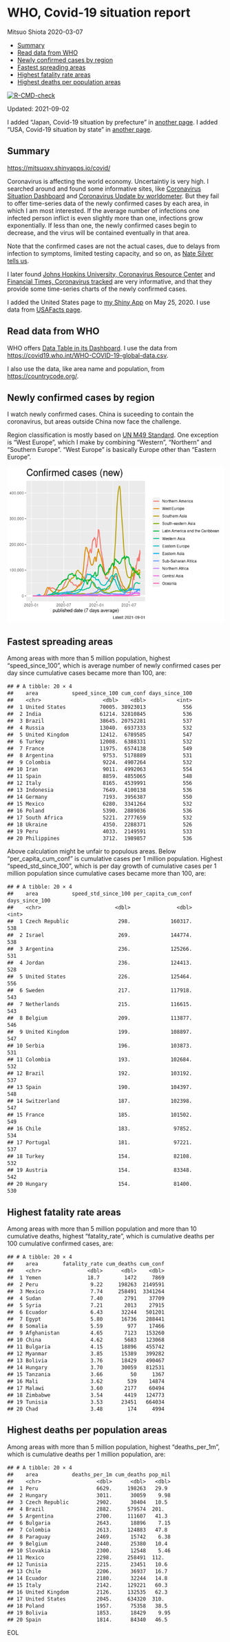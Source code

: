 WHO, Covid-19 situation report
================
Mitsuo Shiota
2020-03-07

-   [Summary](#summary)
-   [Read data from WHO](#read-data-from-who)
-   [Newly confirmed cases by region](#newly-confirmed-cases-by-region)
-   [Fastest spreading areas](#fastest-spreading-areas)
-   [Highest fatality rate areas](#highest-fatality-rate-areas)
-   [Highest deaths per population
    areas](#highest-deaths-per-population-areas)

<!-- badges: start -->

[![R-CMD-check](https://github.com/mitsuoxv/covid/workflows/R-CMD-check/badge.svg)](https://github.com/mitsuoxv/covid/actions)
<!-- badges: end -->

Updated: 2021-09-02

I added “Japan, Covid-19 situation by prefecture” in [another
page](Japan.md). I added “USA, Covid-19 situation by state” in [another
page](USA.md).

## Summary

<https://mitsuoxv.shinyapps.io/covid/>

Coronavirus is affecting the world economy. Uncertaintiy is very high. I
searched around and found some informative sites, like [Coronavirus
Situation
Dashboard](https://who.maps.arcgis.com/apps/opsdashboard/index.html#/c88e37cfc43b4ed3baf977d77e4a0667)
and [Coronavirus Update by
worldometer](https://www.worldometers.info/coronavirus/). But they fail
to offer time-series data of the newly confirmed cases by each area, in
which I am most interested. If the average number of infections one
infected person inflict is even slightly more than one, infections grow
exponentially. If less than one, the newly confirmed cases begin to
decrease, and the virus will be contained eventually in that area.

Note that the confirmed cases are not the actual cases, due to delays
from infection to symptoms, limited testing capacity, and so on, as
[Nate Silver tells
us](https://fivethirtyeight.com/features/coronavirus-case-counts-are-meaningless/).

I later found [Johns Hopkins University, Coronavirus Resource
Center](https://coronavirus.jhu.edu/) and [Financial Times, Coronavirus
tracked](https://www.ft.com/content/a26fbf7e-48f8-11ea-aeb3-955839e06441)
are very informative, and that they provide some time-series charts of
the newly confirmed cases.

I added the United States page to [my Shiny
App](https://mitsuoxv.shinyapps.io/covid/) on May 25, 2020. I use data
from [USAFacts
page](https://usafacts.org/visualizations/coronavirus-covid-19-spread-map/).

## Read data from WHO

WHO offers [Data Table in its Dashboard](https://covid19.who.int/table).
I use the data from
<https://covid19.who.int/WHO-COVID-19-global-data.csv>.

I also use the data, like area name and population, from
<https://countrycode.org/>.

## Newly confirmed cases by region

I watch newly confirmed cases. China is suceeding to contain the
coronavirus, but areas outside China now face the challenge.

Region classification is mostly based on [UN M49
Standard](https://unstats.un.org/unsd/methodology/m49/). One exception
is “West Europe”, which I make by combining “Western”, “Northern” and
“Southern Europe”. “West Europe” is basically Europe other than “Eastern
Europe”.

![](README_files/figure-gfm/chart-1.png)<!-- -->

## Fastest spreading areas

Among areas with more than 5 million population, highest
“speed\_since\_100”, which is average number of newly confirmed cases
per day since cumulative cases became more than 100, are:

    ## # A tibble: 20 × 4
    ##    area           speed_since_100 cum_conf days_since_100
    ##    <chr>                    <dbl>    <dbl>          <int>
    ##  1 United States           70005. 38923013            556
    ##  2 India                   61214. 32810845            536
    ##  3 Brazil                  38645. 20752281            537
    ##  4 Russia                  13040.  6937333            532
    ##  5 United Kingdom          12412.  6789585            547
    ##  6 Turkey                  12008.  6388331            532
    ##  7 France                  11975.  6574138            549
    ##  8 Argentina                9753.  5178889            531
    ##  9 Colombia                 9224.  4907264            532
    ## 10 Iran                     9011.  4992063            554
    ## 11 Spain                    8859.  4855065            548
    ## 12 Italy                    8165.  4539991            556
    ## 13 Indonesia                7649.  4100138            536
    ## 14 Germany                  7193.  3956387            550
    ## 15 Mexico                   6280.  3341264            532
    ## 16 Poland                   5390.  2889036            536
    ## 17 South Africa             5221.  2777659            532
    ## 18 Ukraine                  4350.  2288371            526
    ## 19 Peru                     4033.  2149591            533
    ## 20 Philippines              3712.  1989857            536

Above calculation might be unfair to populous areas. Below
“per\_capita\_cum\_conf” is cumulative cases per 1 million population.
Highest “speed\_std\_since\_100”, which is per day growth of cumulative
cases per 1 million population since cumulative cases became more than
100, are:

    ## # A tibble: 20 × 4
    ##    area           speed_std_since_100 per_capita_cum_conf days_since_100
    ##    <chr>                        <dbl>               <dbl>          <int>
    ##  1 Czech Republic                298.             160317.            538
    ##  2 Israel                        269.             144774.            538
    ##  3 Argentina                     236.             125266.            531
    ##  4 Jordan                        236.             124413.            528
    ##  5 United States                 226.             125464.            556
    ##  6 Sweden                        217.             117918.            543
    ##  7 Netherlands                   215.             116615.            543
    ##  8 Belgium                       209.             113877.            546
    ##  9 United Kingdom                199.             108897.            547
    ## 10 Serbia                        196.             103873.            531
    ## 11 Colombia                      193.             102684.            532
    ## 12 Brazil                        192.             103192.            537
    ## 13 Spain                         190.             104397.            548
    ## 14 Switzerland                   187.             102398.            547
    ## 15 France                        185.             101502.            549
    ## 16 Chile                         183.              97852.            534
    ## 17 Portugal                      181.              97221.            537
    ## 18 Turkey                        154.              82108.            532
    ## 19 Austria                       154.              83348.            542
    ## 20 Hungary                       154.              81400.            530

## Highest fatality rate areas

Among areas with more than 5 million population and more than 10
cumulative deaths, highest “fatality\_rate”, which is cumulative deaths
per 100 cumulative confirmed cases, are:

    ## # A tibble: 20 × 4
    ##    area        fatality_rate cum_deaths cum_conf
    ##    <chr>               <dbl>      <dbl>    <dbl>
    ##  1 Yemen               18.7        1472     7869
    ##  2 Peru                 9.22     198263  2149591
    ##  3 Mexico               7.74     258491  3341264
    ##  4 Sudan                7.40       2791    37709
    ##  5 Syria                7.21       2013    27915
    ##  6 Ecuador              6.43      32244   501201
    ##  7 Egypt                5.80      16736   288441
    ##  8 Somalia              5.59        977    17466
    ##  9 Afghanistan          4.65       7123   153260
    ## 10 China                4.62       5683   123068
    ## 11 Bulgaria             4.15      18896   455742
    ## 12 Myanmar              3.85      15389   399282
    ## 13 Bolivia              3.76      18429   490467
    ## 14 Hungary              3.70      30059   812531
    ## 15 Tanzania             3.66         50     1367
    ## 16 Mali                 3.62        539    14874
    ## 17 Malawi               3.60       2177    60494
    ## 18 Zimbabwe             3.54       4419   124773
    ## 19 Tunisia              3.53      23451   664034
    ## 20 Chad                 3.48        174     4994

## Highest deaths per population areas

Among areas with more than 5 million population, highest
“deaths\_per\_1m”, which is cumulative deaths per 1 million population,
are:

    ## # A tibble: 20 × 4
    ##    area           deaths_per_1m cum_deaths pop_mil
    ##    <chr>                  <dbl>      <dbl>   <dbl>
    ##  1 Peru                   6629.     198263   29.9 
    ##  2 Hungary                3011.      30059    9.98
    ##  3 Czech Republic         2902.      30404   10.5 
    ##  4 Brazil                 2882.     579574  201.  
    ##  5 Argentina              2700.     111607   41.3 
    ##  6 Bulgaria               2643.      18896    7.15
    ##  7 Colombia               2613.     124883   47.8 
    ##  8 Paraguay               2469.      15742    6.38
    ##  9 Belgium                2440.      25380   10.4 
    ## 10 Slovakia               2300.      12548    5.46
    ## 11 Mexico                 2298.     258491  112.  
    ## 12 Tunisia                2215.      23451   10.6 
    ## 13 Chile                  2206.      36937   16.7 
    ## 14 Ecuador                2180.      32244   14.8 
    ## 15 Italy                  2142.     129221   60.3 
    ## 16 United Kingdom         2126.     132535   62.3 
    ## 17 United States          2045.     634320  310.  
    ## 18 Poland                 1957.      75358   38.5 
    ## 19 Bolivia                1853.      18429    9.95
    ## 20 Spain                  1814.      84340   46.5

EOL

